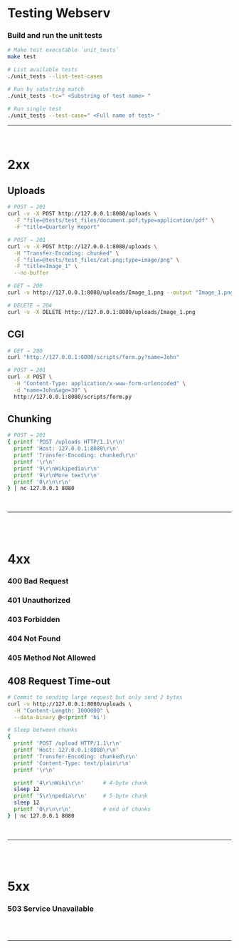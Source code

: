# Testing Webserv


### Build and run the unit tests

```bash
# Make test executable `unit_tests`
make test

# List available tests
./unit_tests --list-test-cases

# Run by substring match
./unit_tests -tc=" <Substring of test name> "

# Run single test
./unit_tests --test-case=" <Full name of test> "
```

---

<br/>


# 2xx

## Uploads

```bash
# POST → 201
curl -v -X POST http://127.0.0.1:8080/uploads \
  -F "file=@tests/test_files/document.pdf;type=application/pdf" \
  -F "title=Quarterly Report"
```

```bash
# POST → 201 
curl -v -X POST http://127.0.0.1:8080/uploads \
  -H "Transfer-Encoding: chunked" \
  -F "file=@tests/test_files/cat.png;type=image/png" \
  -F "title=Image_1" \
  --no-buffer

# GET → 200
curl -v http://127.0.0.1:8080/uploads/Image_1.png --output "Image_1.png"

# DELETE → 204
curl -v -X DELETE http://127.0.0.1:8080/uploads/Image_1.png
```

## CGI

```bash
# GET → 200
curl "http://127.0.0.1:8080/scripts/form.py?name=John"

# POST → 201
curl -X POST \
  -H "Content-Type: application/x-www-form-urlencoded" \
  -d "name=John&age=30" \
  http://127.0.0.1:8080/scripts/form.py
```

## Chunking

```bash
# POST → 201
{ printf 'POST /uploads HTTP/1.1\r\n'
  printf 'Host: 127.0.0.1:8080\r\n'
  printf 'Transfer-Encoding: chunked\r\n'
  printf '\r\n'
  printf '9\r\nWikipedia\r\n'
  printf '9\r\nMore text\r\n'
  printf '0\r\n\r\n'
} | nc 127.0.0.1 8080

```

<br/>

---

<br/>
<br/>


# 4xx

### 400 Bad Request


### 401 Unauthorized


### 403 Forbidden


### 404 Not Found


### 405 Method Not Allowed


## 408 Request Time-out

```bash
# Commit to sending large request but only send 2 bytes
curl -v http://127.0.0.1:8080/uploads \
  -H "Content-Length: 1000000" \
  --data-binary @<(printf 'hi')

# Sleep between chunks
{ 
  printf 'POST /upload HTTP/1.1\r\n'
  printf 'Host: 127.0.0.1:8080\r\n'
  printf 'Transfer-Encoding: chunked\r\n'
  printf 'Content-Type: text/plain\r\n'
  printf '\r\n'

  printf '4\r\nWiki\r\n'      # 4-byte chunk
  sleep 12
  printf '5\r\npedia\r\n'     # 5-byte chunk
  sleep 12
  printf '0\r\n\r\n'          # end of chunks
} | nc 127.0.0.1 8080

```


<br/>

---

<br/>
<br/>


# 5xx

### 503 Service Unavailable

```bash

```


<br/>

---
